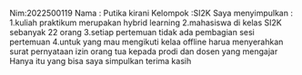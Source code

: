 Nim:2022500119
Nama : Putika kirani
Kelompok :SI2K
Saya menyimpulkan : 
1.kuliah praktikum merupakan hybrid learning
2.mahasiswa di kelas SI2K sebanyak 22 orang 
3.setiap pertemuan tidak ada pembagian sesi pertemuan
4.untuk yang mau mengikuti kelaa offline harua menyerahkan surat pernyataan izin orang tua kepada prodi dan dosen yang mengajar
Hanya itu yang bisa saya simpulkan terima kasih 
